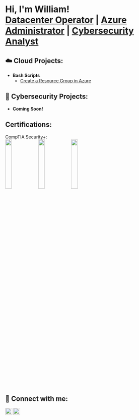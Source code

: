 <h1>Hi, I'm William! <br/><a href="https://linkedin.com/in/will-marchand">Datacenter Operator</a> | <a href="https://linkedin.com/in/will-marchand">Azure Administrator</a> | <a href="https://linkedin.com/in/will-marchand">Cybersecurity Analyst</a></h1>

<h2>☁️ Cloud Projects:</h2>

- <b>Bash Scripts</b>
  - [Create a Resource Group in Azure](https://github.com/wmarchand/create_resource_group)
 
 
 <!-- 
- <b>Full Stack Web App (React, NodeJS, Azure, and Machine Learning Components)</b>
  - [Image Analysis Middleware](https://github.com/joshmadakor1/4chan-Image-Analysis-Middleware-C964) <b><i>(Potentially NSFW)</b></i>
- <b>PowerShell</b>
  - [Windows EventLog: Failed RDP Logins Source IP to full GeoData Conversion](https://github.com/joshmadakor1/Sentinel-Lab)
  - [JWipe (Disk Wiping Utility)](https://github.com/joshmadakor1/Jwipe.PowerShell)
  - [Active Directory Bulk User Creation](https://github.com/joshmadakor1/AD_PS)
  - [FIM (File Integrity Monitor)](https://github.com/joshmadakor1/PowerShell-Integrity-FIM)
- <b>C# (.NET Desktop Applications)</b>
  - [Ransomware Proof of Concept (Encrypter)](https://github.com/joshmadakor1/EncrypterPOC)
  - [Ransomware Proof of Concept (Decrypter)](https://github.com/joshmadakor1/DecrypterPOC)
  - [Keylogger with Email Capability](https://github.com/joshmadakor1/Key-Logger-With-Email)
- <b>Python</b>
  - [Package Delivery Application (Datastructures and Algorithms Demo)](https://github.com/joshmadakor1/Package-Delivery-Pathfinding-Algorithm) 
-->

 
<h2>🔐 Cybersecurity Projects:</h2>

- <b>Coming Soon!</b>

<h2>Certifications:</h2>

CompTIA Security+: <br/>
[<img src="https://i.imgur.com/u9A5Pnj.png" height="20%" width="20%"/>][sec]
[<img src="https://i.imgur.com/RDQYw6s.png" height="20%" width="20%"/>][cc]
[<img src="https://i.imgur.com/bNkVmpV.png" height="20%" width="20%"/>][google]

[sec]: https://www.credly.com/badges/7381f2c3-f238-476e-a5a2-40bb919a9a47?source=linked_in_profile
[cc]: https://www.credly.com/badges/ef067dcc-c56f-4ca3-bbb6-b89844177975
[google]: https://www.credly.com/badges/b18faea0-f599-4664-abc8-336bb1c4b3f3/public_url

<h2> 🤳 Connect with me:</h2>

[<img align="left" width="22px" src="https://i.imgur.com/awnoskH.png" />][twitter]
[<img align="left" width="22px" src="https://i.imgur.com/vmjA0dI.png" />][linkedin]

[twitter]: https://twitter.com/WillzSecurity
[linkedin]: https://linkedin.com/in/william-marchand-b6b89019a

<!--
**wmarchand/wmarchand** is a ✨ _special_ ✨ repository because its `README.md` (this file) appears on your GitHub profile.

Here are some ideas to get you started:

- 🔭 I’m currently working on ...
- 🌱 I’m currently learning ...
- 👯 I’m looking to collaborate on ...
- 🤔 I’m looking for help with ...
- 💬 Ask me about ...
- 📫 How to reach me: ...
- 😄 Pronouns: ...
- ⚡ Fun fact: ...
-->
